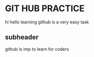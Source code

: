 # GIT HUB PRACTICE

hi
hello 
learning github is a very easy task 

## subheader

github is imp to learn for coders 
